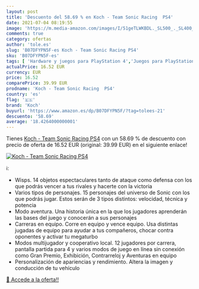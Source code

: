 ```yaml
---
layout: post
title: 'Descuento del 58.69 % en Koch - Team Sonic Racing  PS4'
date: 2021-07-04 08:19:55
image: 'https://m.media-amazon.com/images/I/51geTLWKBDL._SL500_._SL400_.jpg'
comments: true
category: ofertas
author: 'tole.es'
slug: 'B07DFYPN5F-es Koch - Team Sonic Racing PS4'
sku: 'B07DFYPN5F-es'
tags: [ 'Hardware y juegos para PlayStation 4','Juegos para PlayStation 4','Videojuegos','koch','ps4', ]
actualPrice: 16.52 EUR
currency: EUR
price: 16.52
comparePrice: 39.99 EUR
prodname: 'Koch - Team Sonic Racing  PS4'
country: 'es'
flag: '🇪🇸'
brand: 'Koch'
buyurl: 'https://www.amazon.es/dp/B07DFYPN5F/?tag=tolees-21'
descuento: '58.69'
average: '18.4264000000001'
---
```


Tienes [Koch - Team Sonic Racing  PS4](https://www.amazon.es/dp/B07DFYPN5F/?tag=tolees-21) con un 58.69 % de descuento con precio de oferta de 16.52 EUR (original: 39.99 EUR) en el siguiente enlace!

[![Koch - Team Sonic Racing  PS4](https://m.media-amazon.com/images/I/51geTLWKBDL._SL500_._SL400_.jpg)](https://www.amazon.es/dp/B07DFYPN5F/?tag=tolees-21)

ℹ️:

- Wisps. 14 objetos espectaculares tanto de ataque como defensa con los que podrás vencer a tus rivales y hacerte con la victoria
- Varios tipos de personajes. 15 personajes del universo de Sonic con los que podrás jugar. Estos serán de 3 tipos distintos: velocidad, técnica y potencia
- Modo aventura. Una historia única en la que los jugadores aprenderán las bases del juego y conocerán a sus personajes
- Carreras en equipo. Corre en equipo y vence equipo. Usa distintas jugadas de equipo para ayudar a tus compañeros, chocar contra oponentes y activar tu megaturbo
- Modos multijugador y cooperativo local. 12 jugadores por carrera, pantalla partida para 4 y varios modos de juego en línea sin conexión como Gran Premio, Exhibición, Contrarreloj y Aventuras en equipo
- Personalización de apariencias y rendimiento. Altera la imagen y conducción de tu vehículo

[🛒 Accede a la oferta!!](https://www.amazon.es/dp/B07DFYPN5F/?tag=tolees-21)
